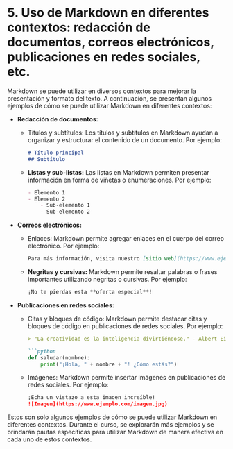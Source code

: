 

# 5. Uso de Markdown en diferentes contextos: redacción de documentos, correos electrónicos, publicaciones en redes sociales, etc.

Markdown se puede utilizar en diversos contextos para mejorar la presentación y formato del texto. A continuación, se presentan algunos ejemplos de cómo se puede utilizar Markdown en diferentes contextos:

- **Redacción de documentos:**
  - Títulos y subtítulos: Los títulos y subtítulos en Markdown ayudan a organizar y estructurar el contenido de un documento. Por ejemplo:

    ```Markdown
    # Título principal
    ## Subtítulo
    ```

  - **Listas y sub-listas:** Las listas en Markdown permiten presentar información en forma de viñetas o enumeraciones. Por ejemplo:

    ```Markdown
    - Elemento 1
    - Elemento 2
        - Sub-elemento 1
        - Sub-elemento 2
    ```

- **Correos electrónicos:**
  - Enlaces: Markdown permite agregar enlaces en el cuerpo del correo electrónico. Por ejemplo:

    ```Markdown
    Para más información, visita nuestro [sitio web](https://www.ejemplo.com).
    ```

  - **Negritas y cursivas:** Markdown permite resaltar palabras o frases importantes utilizando negritas o cursivas. Por ejemplo:

    ```Markdown
    ¡No te pierdas esta **oferta especial**!
    ```

- **Publicaciones en redes sociales:**
  - Citas y bloques de código: Markdown permite destacar citas y bloques de código en publicaciones de redes sociales. Por ejemplo:

    ```Markdown
    > "La creatividad es la inteligencia divirtiéndose." - Albert Einstein

    ```python
    def saludar(nombre):
        print("¡Hola, " + nombre + "! ¿Cómo estás?")
    ```
    

  - Imágenes: Markdown permite insertar imágenes en publicaciones de redes sociales. Por ejemplo:

    ```Markdown
    ¡Echa un vistazo a esta imagen increíble!
    ![Imagen](https://www.ejemplo.com/imagen.jpg)
    ```

Estos son solo algunos ejemplos de cómo se puede utilizar Markdown en diferentes contextos. Durante el curso, se explorarán más ejemplos y se brindarán pautas específicas para utilizar Markdown de manera efectiva en cada uno de estos contextos.